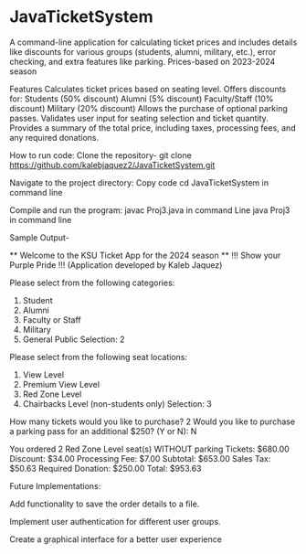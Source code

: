 # JavaTicketSystem
A command-line application for calculating ticket prices and includes details like discounts for various groups (students, alumni, military, etc.), error checking, and extra features like parking.
Prices-based on 2023-2024 season

Features
Calculates ticket prices based on seating level.
Offers discounts for:
Students (50% discount)
Alumni (5% discount)
Faculty/Staff (10% discount)
Military (20% discount)
Allows the purchase of optional parking passes.
Validates user input for seating selection and ticket quantity.
Provides a summary of the total price, including taxes, processing fees, and any required donations.

How to run code:
Clone the repository-
git clone https://github.com/kalebjaquez2/JavaTicketSystem.git

Navigate to the project directory:
Copy code
cd JavaTicketSystem in command line

Compile and run the program:
javac Proj3.java in command Line
java Proj3 in command line

Sample Output-

** Welcome to the KSU Ticket App for the 2024 season **
     !!! Show your Purple Pride !!! 
(Application developed by Kaleb Jaquez)

Please select from the following categories:
1) Student
2) Alumni
3) Faculty or Staff
4) Military
5) General Public
Selection: 2

Please select from the following seat locations:
1) View Level
2) Premium View Level
3) Red Zone Level
4) Chairbacks Level (non-students only)
Selection: 3

How many tickets would you like to purchase? 2
Would you like to purchase a parking pass for an additional $250? (Y or N): N

You ordered 2 Red Zone Level seat(s) WITHOUT parking
Tickets: $680.00
Discount: $34.00
Processing Fee: $7.00
Subtotal: $653.00
Sales Tax: $50.63
Required Donation: $250.00
Total: $953.63


Future Implementations: 

Add functionality to save the order details to a file.

Implement user authentication for different user groups.

Create a graphical interface for a better user experience

